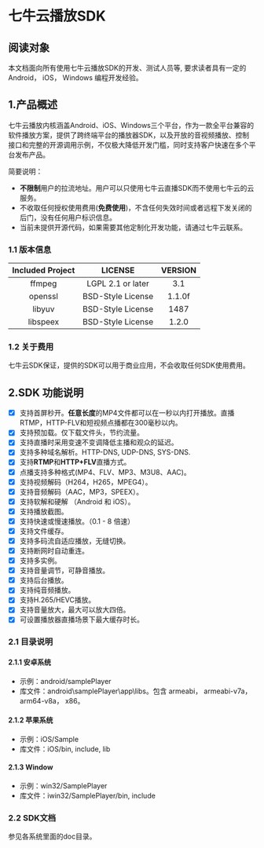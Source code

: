 # 七牛云播放SDK

## 阅读对象
本文档面向所有使用七牛云播放SDK的开发、测试人员等, 要求读者具有一定的Android， iOS， Windows 编程开发经验。

## 1.产品概述

七牛云播放内核涵盖Android、iOS、Windows三个平台，作为一款全平台兼容的软件播放方案，提供了跨终端平台的播放器SDK，以及开放的音视频播放、控制接口和完整的开源调用示例，不仅极大降低开发门槛，同时支持客户快速在多个平台发布产品。  

简要说明：

* **不限制**用户的拉流地址。用户可以只使用七牛云直播SDK而不使用七牛云的云服务。
* 不收取任何授权使用费用(**免费使用**)，不含任何失效时间或者远程下发关闭的后门，没有任何用户标识信息。
* 当前未提供开源代码，如果需要其他定制化开发功能，请通过七牛云联系。

### 1.1 版本信息

| Included Project	 | LICENSE	| VERSION |
|:----------:|:---------------------------:|:--------------:|
| ffmpeg	| LGPL 2.1 or later	| 3.1 |
| openssl	| BSD-Style License	| 1.1.0f |
| libyuv	| BSD-Style License	| 1487 |
| libspeex	| BSD-Style License	| 1.2.0 |

### 1.2 关于费用
七牛云SDK保证，提供的SDK可以用于商业应用，不会收取任何SDK使用费用。

## 2.SDK 功能说明

- [x] 支持首屏秒开。**任意长度**的MP4文件都可以在一秒以内打开播放。直播RTMP，HTTP-FLV和短视频点播都在300毫秒以内。
- [x] 支持预加载。仅下载文件头，节约流量。
- [x] 支持直播时采用变速不变调降低主播和观众的延迟。
- [x] 支持多种域名解析。HTTP-DNS, UDP-DNS, SYS-DNS.
- [x] 支持**RTMP**和**HTTP+FLV**直播方式。
- [x] 点播支持多种格式(MP4、FLV、MP3、M3U8、AAC)。
- [x] 支持视频解码（H264，H265，MPEG4）。
- [x] 支持音频解码（AAC，MP3，SPEEX）。
- [x] 支持软解和硬解 （Android 和 iOS）。
- [x] 支持播放截图。
- [x] 支持快速或慢速播放。（0.1 - 8 倍速）
- [x] 支持文件缓存。
- [x] 支持多码流自适应播放，无缝切换。
- [x] 支持断网时自动重连。
- [x] 支持多实例。
- [x] 支持音量调节，可静音播放。
- [x] 支持后台播放。
- [x] 支持纯音频播放。
- [x] 支持H.265/HEVC播放。
- [x] 支持音量放大，最大可以放大四倍。
- [x] 可设置播放器直播场景下最大缓存时长。

### 2.1 目录说明

#### 2.1.1 安卓系统
* 示例：android/samplePlayer
* 库文件：android\samplePlayer\app\libs。包含 armeabi， armeabi-v7a， arm64-v8a， x86。

#### 2.1.2 苹果系统
* 示例：iOS/Sample
* 库文件：iOS/bin, include, lib

#### 2.1.3 Window
* 示例：win32/SamplePlayer
* 库文件：iwin32/SamplePlayer/bin, include


### 2.2 SDK文档

参见各系统里面的doc目录。




